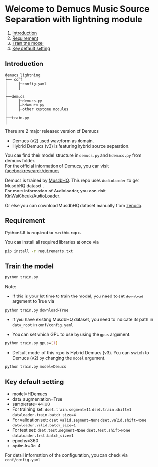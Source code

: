 # Welcome to Demucs Music Source Separation with lightning module

1. [Introduction](#Introduction)
1. [Requirement](#Requirement)
1. [Train the model](#Train-the-model)
1. [Key default setting](#Key-default-setting)


## Introduction
```
demucs_lightning
├── conf
│     ├─config.yaml
│     │
│
├──demucs
│     ├─demucs.py
│     ├─hdemucs.py
│     ├─other custome modules
│
├──train.py
│   
```

There are 2 major released version of Demucs. 
* Demucs (v2) used waveform as domain. 
* Hybrid Demucs (v3) is featuring hybrid source separation. 

You can find their model structure in 
`demucs.py` and `hdemucs.py` from demucs folder.\
For the official information of Demucs, you can visit [facebookresearch/demucs](https://github.com/facebookresearch/demucs)

Demucs is trained by [MusdbHQ](https://sigsep.github.io/datasets/musdb.html). This repo uses `AudioLoader` to get MusdbHQ dataset .\
For more information of Audioloader, you can visit [KinWaiCheuk/AudioLoader](https://github.com/KinWaiCheuk/AudioLoader).

Or else you can download MusdbHQ dataset manually from [zenodo](https://zenodo.org/record/3338373#.YoEmSC8RpQI).

## Requirement

Python3.8 is required to run this repo.

You can install all required libraries at once via
``` bash
pip install -r requirements.txt
```

## Train the model
```bash
python train.py
```

Note:

* If this is your 1st time to train the model, you need to set `download` argument to True via

```bash
python train.py download=True
```
* If you have existing MusdbHQ dataset, you need to indicate its path in `data_root` in `conf/config.yaml`

* You can set which GPU to use by using the `gpus` argument.

``` bash
python train.py gpus=[1]
```
* Default model of this repo is Hybrid Demucs (v3). You can switch to Demucs (v2) by changing the `model` argument.

```bash
python train.py model=Demucs
```

## Key default setting
* model=HDemucs
* data_augmentation=True
* samplerate=44100
* For training set: `dset.train.segment=11` `dset.train.shift=1` `dataloader.train.batch_size=4`
* For validation set: `dset.valid.segment=None` `dset.valid.shift=None` `dataloader.valid.batch_size=1`
* For test set: `dset.test.segment=None` `dset.test.shift=None` `dataloader.test.batch_size=1`
* epochs=360
* optim.lr=3e-4

For detail information of the configuration, you can check via `conf/config.yaml`